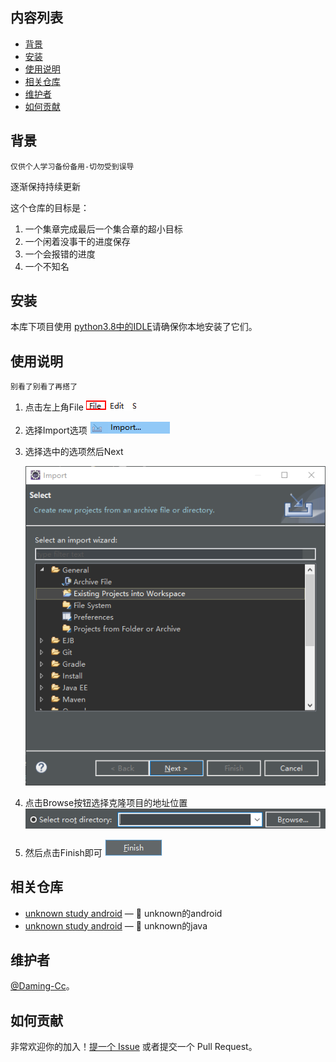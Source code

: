 
## 内容列表

- [背景](#背景)
- [安装](#安装)
- [使用说明](#使用说明)
- [相关仓库](#相关仓库)
- [维护者](#维护者)
- [如何贡献](#如何贡献)

## 背景
    仅供个人学习备份备用-切勿受到误导
逐渐保持持续更新

这个仓库的目标是：

1. 一个集章完成最后一个集合章的超小目标
2. 一个闲着没事干的进度保存
3. 一个会报错的进度
4. 一个不知名

## 安装

本库下项目使用 [python3.8中的IDLE](https://www.python.org/downloads/)请确保你本地安装了它们。

## 使用说明
    别看了别看了再搭了
1. 点击左上角File
    ![Alt text](https://github.com/Daming-Cc/unknown_study_java/blob/master/images/File.png)
2. 选择Import选项
    ![Alt text](https://github.com/Daming-Cc/unknown_study_java/blob/master/images/Import.png)
3. 选择选中的选项然后Next

    ![Alt text](https://github.com/Daming-Cc/unknown_study_java/blob/master/images/Select.png)  
4. 点击Browse按钮选择克隆项目的地址位置
    ![Alt text](https://github.com/Daming-Cc/unknown_study_java/blob/master/images/Address.png)
5. 然后点击Finish即可
    ![Alt text](https://github.com/Daming-Cc/unknown_study_java/blob/master/images/Finish.png)

## 相关仓库

- [unknown study android](https://github.com/Daming-Cc/unknown_study_android) — 💌 unknown的android
- [unknown study android](https://github.com/Daming-Cc/unknown_study_java) — 💌 unknown的java

## 维护者

[@Daming-Cc](https://github.com/Daming-Cc)。

## 如何贡献

非常欢迎你的加入！[提一个 Issue](https://github.com/Daming-Cc/unknown_study_Sqlite/issues/new) 或者提交一个 Pull Request。
